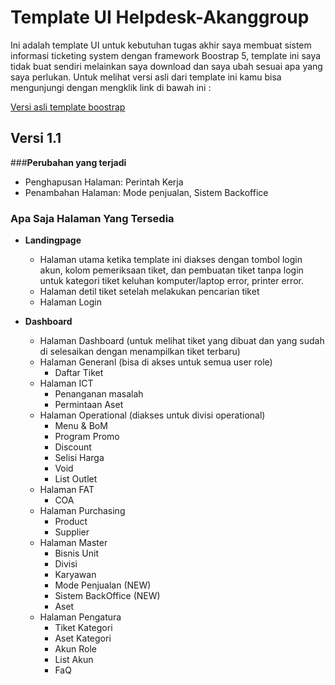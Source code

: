 # Template UI Helpdesk-Akanggroup

Ini adalah template UI untuk kebutuhan tugas akhir saya membuat sistem informasi ticketing system dengan framework Boostrap 5, template ini saya tidak buat sendiri melainkan saya download dan saya ubah sesuai apa yang saya perlukan. Untuk melihat versi asli dari template ini kamu bisa mengunjungi dengan mengklik link di bawah ini :

[Versi asli template boostrap](https://bootstrapmade.com/)

## Versi 1.1

###**Perubahan yang terjadi**
- Penghapusan Halaman: Perintah Kerja
- Penambahan Halaman: Mode penjualan, Sistem Backoffice

### Apa Saja Halaman Yang Tersedia
- **Landingpage**
  - Halaman utama ketika template ini diakses dengan tombol login akun, kolom pemeriksaan tiket, dan pembuatan tiket tanpa login untuk kategori tiket keluhan komputer/laptop error, printer error.
  - Halaman detil tiket setelah melakukan pencarian tiket
  - Halaman Login
 
- **Dashboard**
  - Halaman Dashboard (untuk melihat tiket yang dibuat dan yang sudah di selesaikan dengan menampilkan tiket terbaru)
  - Halaman Generanl (bisa di akses untuk semua user role)
    - Daftar Tiket
  - Halaman ICT
    - Penanganan masalah
    - Permintaan Aset
  - Halaman Operational (diakses untuk divisi operational)
    - Menu & BoM
    - Program Promo
    - Discount
    - Selisi Harga
    - Void
    - List Outlet
  - Halaman FAT
    - COA
  - Halaman Purchasing
    - Product
    - Supplier
  - Halaman Master
    - Bisnis Unit
    - Divisi
    - Karyawan
    - Mode Penjualan (NEW)
    - Sistem BackOffice (NEW)
    - Aset
  - Halaman Pengatura
    - Tiket Kategori
    - Aset Kategori
    - Akun Role
    - List Akun
    - FaQ
